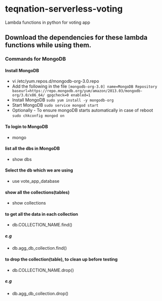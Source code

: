 # teqnation-serverless-voting
Lambda functions in python for voting app


## Download the dependencies for these lambda functions while using them.


### Commands for MongoDB

#### Install MongoDB
- vi /etc/yum.repos.d/mongodb-org-3.0.repo
- Add the following in the file
 `
  [mongodb-org-3.0]
  name=MongoDB Repository
  baseurl=https://repo.mongodb.org/yum/amazon/2013.03/mongodb-org/3.0/x86_64/
  gpgcheck=0
  enabled=1
`
- Install MongoDB
`
sudo yum install -y mongodb-org
`
- Start MongoDB
`
sudo service mongod start
`
- Optionally - To ensure mongoDB starts automatically in case of reboot
`
sudo chkconfig mongod on
`

#### To login to MongoDB
- mongo 

#### list all the dbs in MongoDB
- show dbs

#### Select the db which we are using
- use vote_app_database

#### show all the collections(tables)
- show collections
#### to get all the data in each collection
- db.COLLECTION_NAME.find()
##### e.g
- db.agg_db_collection.find()

#### to drop the collection(table), to clean up before testing
- db.COLLECTION_NAME.drop()
##### e.g
- db.agg_db_collection.drop()
